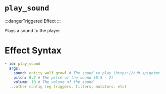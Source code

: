 # `play_sound`
:::dangerTriggered Effect
:::

Plays a sound to the player

# Effect Syntax
```yaml
- id: play_sound
  args:
    sound: entity_wolf_growl # The sound to play (https://hub.spigotmc.org/javadocs/bukkit/org/bukkit/Sound.html)
    pitch: 0.7 # The pitch of the sound (0.5 - 2)
    volume: 10 # The volume of the sound
  ...other config (eg triggers, filters, mutators, etc)
```